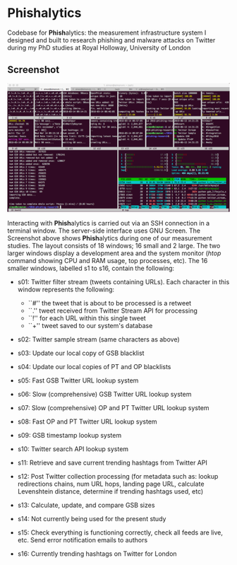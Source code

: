 # Phishalytics #

Codebase for <b>Phish</b>alytics: the measurement infrastructure system I designed and built to research phishing and malware attacks on Twitter during my PhD studies at Royal Holloway, University of London

## Screenshot ##
![phishalytics terminal screenshot](https://github.com/sjbell/phishalytics/blob/master/terminal-screenshot.png?raw=true)

Interacting with <b>Phish</b>alytics is carried out via an SSH connection in a terminal window. The server-side interface uses GNU Screen. The Screenshot above shows <b>Phish</b>alytics during one of our measurement studies. The layout consists of 18 windows; 16 small and 2 large. The two larger windows display a development area and the system monitor (<i>htop</i> command showing CPU and RAM usage, top processes, etc). The 16 smaller windows, labelled s1 to s16, contain the following:

- s01: Twitter filter stream (tweets containing URLs). Each character in this window represents the following:
  - ``\#'' the tweet that is about to be processed is a retweet
  - ``.'' tweet received from Twitter Stream API for processing
  - ``!'' for each URL within this single tweet
  - ``+'' tweet saved to our system's database

- s02: Twitter sample stream (same characters as above)
- s03: Update our local copy of GSB blacklist
- s04: Update our local copies of PT and OP blacklists
- s05: Fast GSB Twitter URL lookup system
- s06: Slow (comprehensive) GSB Twitter URL lookup system
- s07: Slow (comprehensive) OP and PT Twitter URL lookup system
- s08: Fast OP and PT Twitter URL lookup system
- s09: GSB timestamp lookup system
- s10: Twitter search API lookup system
- s11: Retrieve and save current trending hashtags from Twitter API
- s12: Post Twitter collection processing (for metadata such as: lookup redirections chains, num URL hops, landing page URL, calculate Levenshtein distance, determine if trending hashtags used, etc)
- s13: Calculate, update, and compare GSB sizes
- s14: Not currently being used for the present study
- s15: Check everything is functioning correctly, check all feeds are live, etc. Send error notification emails to authors
- s16: Currently trending hashtags on Twitter for London
